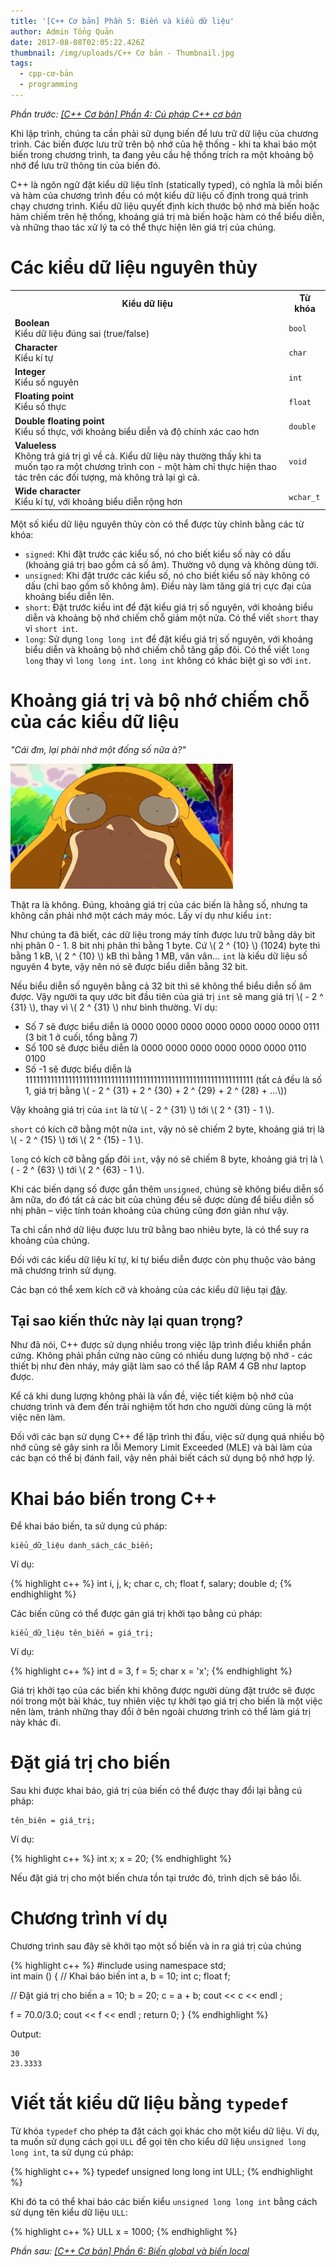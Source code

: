 ```yaml
---
title: '[C++ Cơ bản] Phần 5: Biến và kiểu dữ liệu'
author: Admin Tổng Quản
date: 2017-08-08T02:05:22.426Z
thumbnail: /img/uploads/C++ Cơ bản - Thumbnail.jpg
tags:
  - cpp-cơ-bản
  - programming
---
```

*Phần trước: [\[C++ Cơ bản\] Phần 4: Cú pháp C++ cơ bản](http://cowboycoder.tech/article/c-co-ban-phan-4-cu-phap-c-co-ban)*

Khi lập trình, chúng ta cần phải sử dụng biến để lưu trữ dữ liệu của chương trình. Các biến được lưu trữ trên bộ nhớ của hệ thống - khi ta khai báo một biến trong chương trình, ta đang yêu cầu hệ thống trích ra một khoảng bộ nhớ để lưu trữ thông tin của biến đó.

C++ là ngôn ngữ đặt kiểu dữ liệu tĩnh (statically typed), có nghĩa là mỗi biến và hàm của chương trình đều có một kiểu dữ liệu cố định trong quá trình chạy chương trình. Kiểu dữ liệu quyết định kích thước bộ nhớ mà biến hoặc hàm chiếm trên hệ thống, khoảng giá trị mà biến hoặc hàm có thể biểu diễn, và những thao tác xử lý ta có thể thực hiện lên giá trị của chúng.

# Các kiểu dữ liệu nguyên thủy

<table class="table table-striped table-bordered">
<tr>
    <th>Kiểu dữ liệu</th>
    <th>Từ khóa</th>
</tr>
<tr>
    <td><b>Boolean</b><br/>Kiểu dữ liệu đúng sai (true/false)</td>
    <td><code class="highlighter-rouge">bool</code></td>
</tr>
<tr>
    <td><b>Character</b><br/>Kiểu kí tự</td>
    <td><code class="highlighter-rouge">char</code></td>
</tr>
<tr>
    <td><b>Integer</b><br/>Kiểu số nguyên</td>
    <td><code class="highlighter-rouge">int</code></td>
</tr>
<tr>
    <td><b>Floating point</b><br/>Kiểu số thực</td>
    <td><code class="highlighter-rouge">float</code></td>
</tr>
<tr>
    <td><b>Double floating point</b><br/>Kiểu số thực, với khoảng biểu diễn và độ chính xác cao hơn</td>
    <td><code class="highlighter-rouge">double</code></td>
</tr>
<tr>
    <td><b>Valueless</b><br/>Không trả giá trị gì về cả. Kiểu dữ liệu này thường thấy khi ta muốn tạo ra một chương trình con - một hàm chỉ thực hiện thao tác trên các đối tượng, mà không trả lại gì cả.</td>
    <td><code class="highlighter-rouge">void</code></td>
</tr>
<tr>
    <td><b>Wide character</b><br/>Kiểu kí tự, với khoảng biểu diễn rộng hơn</td>
    <td><code class="highlighter-rouge">wchar_t</code></td>
</tr>
</table>

Một số kiểu dữ liệu nguyên thủy còn có thể được tùy chỉnh bằng các từ khóa:
* ```signed```: Khi đặt trước các kiểu số, nó cho biết kiểu số này có dấu (khoảng giá trị bao gồm cả số âm). Thường vô dụng và không dùng tới.
* ```unsigned```: Khi đặt trước các kiểu số, nó cho biết kiểu số này không có dấu (chỉ bao gồm số không âm). Điều này làm tăng giá trị cực đại của khoảng biểu diễn lên.
* ```short```: Đặt trước kiểu int để đặt kiểu giá trị số nguyên, với khoảng biểu diễn và khoảng bộ nhớ chiếm chỗ giảm một nửa. Có thể viết ```short``` thay vì ```short int```.
* ```long```: Sử dụng ```long long int``` để đặt kiểu giá trị số nguyên, với khoảng biểu diễn và khoảng bộ nhớ chiếm chỗ tăng gấp đôi. Có thể viết ```long long``` thay vì ```long long int```. ```long int``` không có khác biệt gì so với ```int```.


# Khoảng giá trị và bộ nhớ chiếm chỗ của các kiểu dữ liệu

*"Cái đm, lại phải nhớ một đống số nữa à?"*

![undefined](/img/uploads/cpp-cơ-bản-2-1.jpg)

Thật ra là không. Đúng, khoảng giá trị của các biến là hằng số, nhưng ta không cần phải nhớ một cách máy móc. Lấy ví dụ như kiểu ```int```:
 
Như chúng ta đã biết, các dữ liệu trong  máy tính được lưu trữ bằng dãy bit nhị phân 0 - 1. 8 bit nhị phân thì bằng 1 byte. Cứ \\( 2 ^ {10} \\) (1024) byte thì bằng 1 kB, \\( 2 ^ {10} \\) kB thì bằng 1 MB, vân vân… ```int``` là kiểu dữ liệu số nguyên 4 byte, vậy nên nó sẽ được biểu diễn bằng 32 bit.

Nếu biểu diễn số nguyên bằng cả 32 bit thì sẽ không thể biểu diễn số âm được. Vậy người ta quy ước bit đầu tiên của giá trị ```int``` sẽ mang giá trị \\( - 2 ^ {31} \\), thay vì \\( 2 ^ {31} \\) như bình thường. Ví dụ: 

* Số 7 sẽ được biểu diễn là 0000 0000 0000 0000 0000 0000 0000 0111 (3 bit 1 ở cuối, tổng bằng 7)
* Số 100 sẽ được biểu diễn là 0000 0000 0000 0000 0000 0000 ‭0110 0100‬‬‬
* Số -1 sẽ được biểu diễn là ‭1111111111111111111111111111111111111111111111111111111111111111‬ (tất cả đều là số 1, giá trị bằng \\( - 2 ^ {31} + 2 ^ {30} + 2 ^ {29} + 2 ^ {28} + ...\\))‬‬

Vậy khoảng giá trị của ```int``` là từ \\( - 2 ^ {31} \\) tới \\( 2 ^ {31} - 1 \\). 

```short``` có kích cỡ bằng một nửa ```int```, vậy nó sẽ chiếm 2 byte, khoảng giá trị là \\( - 2 ^ {15} \\) tới \\( 2 ^ {15} - 1 \\).

```long``` có kích cỡ bằng gấp đôi ```int```, vậy nó sẽ chiếm 8 byte, khoảng giá trị là \\( - 2 ^ {63} \\) tới \\( 2 ^ {63} - 1 \\).

Khi các biến dạng số được gắn thêm ```unsigned```, chúng sẽ không biểu diễn số âm nữa, do đó tất cả các bit của chúng đều sẽ được dùng để biểu diễn số nhị phân – việc tính toán khoảng của chúng cũng đơn giản như vậy.

Ta chỉ cần nhớ dữ liệu được lưu trữ bằng bao nhiêu byte, là có thể suy ra khoảng của chúng. 

Đối với các kiểu dữ liệu kí tự, kí tự biểu diễn được còn phụ thuộc vào bảng mã chương trình sử dụng.

Các bạn có thể xem kích cỡ và khoảng của các kiểu dữ liệu tại [đây](https://msdn.microsoft.com/en-us/library/s3f49ktz.aspx).

## Tại sao kiến thức này lại quan trọng?

Như đã nói, C++ được sử dụng nhiều trong việc lập trình điều khiển phần cứng. Không phải phần cứng nào cũng có nhiều dung lượng bộ nhớ - các thiết bị như đèn nháy, máy giặt làm sao có thể lắp RAM 4 GB như laptop được. 

Kể cả khi dung lượng không phải là vấn đề, việc tiết kiệm bộ nhớ của chương trình và đem đến trải nghiệm tốt hơn cho người dùng cũng là một việc nên làm.

Đối với các bạn sử dụng C++ để lập trình thi đấu, việc sử dụng quá nhiều bộ nhớ cũng sẽ gây sinh ra lỗi Memory Limit Exceeded (MLE) và bài làm của các bạn có thể bị đánh fail, vậy nên phải biết cách sử dụng bộ nhớ hợp lý.

# Khai báo biến trong C++

Để khai báo biến, ta sử dụng cú pháp:

```
kiểu_dữ_liệu danh_sách_các_biến;
```

Ví dụ:

{% highlight c++ %}
int    i, j, k;
char   c, ch;
float  f, salary;
double d;
{% endhighlight %}

Các biến cũng có thể được gán giá trị khởi tạo bằng cú pháp:

```
kiểu_dữ_liệu tên_biến = giá_trị;
```

Ví dụ:

{% highlight c++ %}
int d = 3, f = 5; 
char x = 'x'; 
{% endhighlight %}

Giá trị khởi tạo của các biến khi không được người dùng đặt trước sẽ được nói trong một bài khác, tuy nhiên việc tự khởi tạo giá trị cho biến là một việc nên làm, tránh những thay đổi ở bên ngoài chương trình có thể làm giá trị này khác đi.

# Đặt giá trị cho biến

Sau khi được khai báo, giá trị của biến có thể được thay đổi lại bằng cú pháp:

```
tên_biên = giá_trị;
```

Ví dụ:

{% highlight c++ %}
int x;
x = 20;
{% endhighlight %}

Nếu đặt giá trị cho một biến chưa tồn tại trước đó, trình dịch sẽ báo lỗi.

# Chương trình ví dụ

Chương trình sau đây sẽ khởi tạo một số biến và in ra giá trị của chúng

{% highlight c++ %}
#include <iostream>
using namespace std;  
int main () {
   // Khai báo biến
   int a, b = 10;
   int c;
   float f;
 
   // Đặt giá trị cho biến
   a = 10;
   b = 20;
   c = a + b;
   cout << c << endl ;

   f = 70.0/3.0;
   cout << f << endl ;
   return 0;
}
{% endhighlight %}

Output:

```
30
23.3333
```

# Viết tắt kiểu dữ liệu bằng ```typedef```

Từ khóa ```typedef``` cho phép ta đặt cách gọi khác cho một kiểu dữ liệu. Ví dụ, ta muốn sử dụng cách gọi ```ULL``` để gọi tên cho kiểu dữ liệu ```unsigned long long int```, ta sử dụng cú pháp:

{% highlight c++ %}
typedef unsigned long long int ULL;
{% endhighlight %}

Khi đó ta có thể khai báo các biến kiểu ```unsigned long long int``` bằng cách sử dụng tên kiểu dữ liệu ```ULL```:

{% highlight c++ %}
ULL x = 1000;
{% endhighlight %}

*Phần sau: [\[C++ Cơ bản\] Phần 6: Biến global và biến local](http://cowboycoder.tech/article/c-co-ban-phan-6-bien-global-va-bien-local)*

